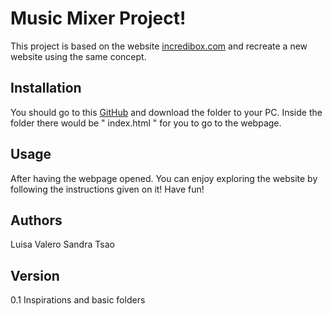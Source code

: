 # Music Mixer Project!

This project is based on the website [incredibox.com](https://www.incredibox.com/) and recreate a new website using the same concept.

## Installation

You should go to this [GitHub](https://github.com/luisavm/Valero_L_Tsao_S_Music_Mixer) and download the folder to your PC. Inside the folder there would be " index.html " for you to go to the webpage.

## Usage

After having the webpage opened. You can enjoy exploring the website by following the instructions given on it! Have fun!

## Authors

Luisa Valero
Sandra Tsao

## Version

0.1 Inspirations and basic folders